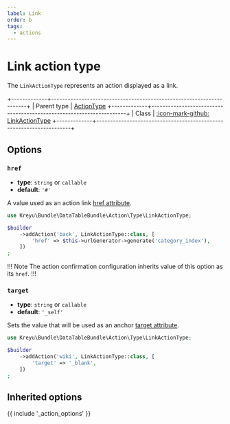 ```yaml
---
label: Link
order: b
tags:
  - actions
---
```


# Link action type

The `LinkActionType` represents an action displayed as a link.

+-------------+---------------------------------------------------------------------+
| Parent type | [ActionType](action.md)
+-------------+---------------------------------------------------------------------+
| Class       | [:icon-mark-github: LinkActionType](https://github.com/Kreyu/data-table-bundle/blob/main/src/Action/Type/LinkActionType.php)
+-------------+---------------------------------------------------------------------+

## Options

### `href`

- **type**: `string` or `callable` 
- **default**: `'#'`

A value used as an action link [href attribute](https://developer.mozilla.org/en-US/docs/Web/HTML/Element/a#attr-href).

```php #
use Kreyu\Bundle\DataTableBundle\Action\Type\LinkActionType;

$builder
    ->addAction('back', LinkActionType::class, [
        'href' => $this->urlGenerator->generate('category_index'),
    ])
;
```

!!! Note
The action confirmation configuration inherits value of this option as its `href`.
!!!

### `target`

- **type**: `string` or `callable` 
- **default**: `'_self'`

Sets the value that will be used as an anchor [target attribute](https://developer.mozilla.org/en-US/docs/Web/HTML/Element/a#attr-target).

```php #
use Kreyu\Bundle\DataTableBundle\Action\Type\LinkActionType;

$builder
    ->addAction('wiki', LinkActionType::class, [
        'target' => '_blank',
    ])
;
```

## Inherited options

{{ include '_action_options' }}
